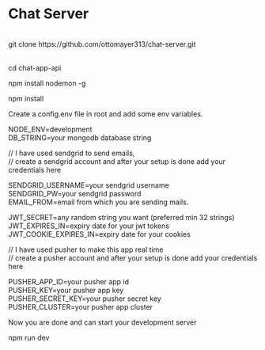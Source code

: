 <!-- intro -->
<h1>Chat Server</h1>
<br/>
git clone https://github.com/ottomayer313/chat-server.git <br/><br/>

cd chat-app-api <br/>

npm install nodemon -g <br/>

npm install <br/>

Create a config.env file in root and add some env variables. <br/>

NODE_ENV=development <br/>
DB_STRING=your mongodb database string <br/>

// I have used sendgrid to send emails, <br/>
// create a sendgrid account and after your setup is done add your credentials here <br/>

SENDGRID_USERNAME=your sendgrid username <br/>
SENDGRID_PW=your sendgrid password <br/>
EMAIL_FROM=email from which you are sending mails. <br/>

JWT_SECRET=any random string you want (preferred min 32 strings) <br/>
JWT_EXPIRES_IN=expiry date for your jwt tokens <br/>
JWT_COOKIE_EXPIRES_IN=expiry date for your cookies <br/>

// I have used pusher to make this app real time <br/>
// create a pusher account and after your setup is done add your credentials here <br/>

PUSHER_APP_ID=your pusher app id <br/>
PUSHER_KEY=your pusher app key <br/>
PUSHER_SECRET_KEY=your pusher secret key <br/>
PUSHER_CLUSTER=your pusher app cluster <br/>

Now you are done and can start your development server <br/>

npm run dev <br/>
